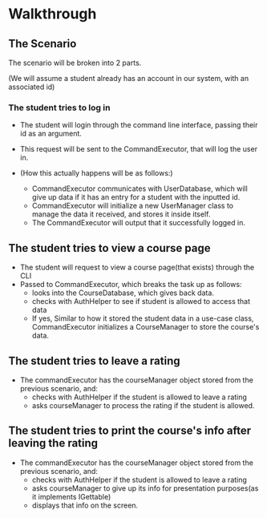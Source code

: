 # Walkthrough

## The Scenario
The scenario will be broken into 2 parts.

(We will assume a student already has an account in our system, with an associated id)
### The student tries to log in
- The student will login through the command line interface, passing their id as an argument.
- This request will be sent to the CommandExecutor, that will log the user in.
  
- (How this actually happens will be as follows:)
  - CommandExecutor communicates with UserDatabase, which will give up data if it has an entry for a student with the inputted id.
  - CommandExecutor will initialize a new UserManager class to manage the data it received, and stores it inside itself.
  - The CommandExecutor will output that it successfully logged in.
## The student tries to view a course page
- The student will request to view a course page(that exists) through the CLI
- Passed to CommandExecutor, which breaks the task up as follows:
  - looks into the CourseDatabase, which gives back data.
  - checks with AuthHelper to see if student is allowed to access that data
  - If yes, Similar to how it stored the student data in a use-case class, CommandExecutor initializes a CourseManager to store the course's data.
## The student tries to leave a rating
- The commandExecutor has the courseManager object stored from the previous scenario, and:
  - checks with AuthHelper if the student is allowed to leave a rating
  - asks courseManager to process the rating if the student is allowed.
## The student tries to print the course's info after leaving the rating
- The commandExecutor has the courseManager object stored from the previous scenario, and:
  - checks with AuthHelper if the student is allowed to leave a rating
  - asks courseManager to give up its info for presentation purposes(as it implements IGettable)
  - displays that info on the screen.
